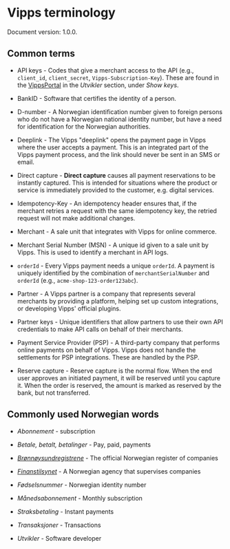 <!-- START_METADATA
---
title: Terminology
sidebar_position: 95
---
END_METADATA -->

# Vipps terminology

Document version: 1.0.0.

## Common terms

* API keys - Codes that give a merchant access to the API (e.g., `client_id`, `client_secret`, `Vipps-Subscription-Key`).
These are found in the [VippsPortal](https://portal.vipps.no/) in the *Utvikler* section, under *Show keys*.

* BankID - Software that certifies the identity of a person.

* D-number - A Norwegian identification number given to foreign persons who do not have a Norwegian national identity number, but have a need for identification for the Norwegian authorities.

* Deeplink - The Vipps "deeplink" opens the payment page in Vipps where the user
accepts a payment. This is an integrated part of the Vipps payment process,
and the link should never be sent in an SMS or email.

* Direct capture - **Direct capture** causes all payment reservations to be instantly captured.
This is intended for situations where the product or service is immediately
provided to the customer, e.g. digital services.

* Idempotency-Key - An idempotency header ensures that, if the merchant retries a request with the same idempotency key, the retried request will not make additional changes.

* Merchant - A sale unit that integrates with Vipps for online commerce.

* Merchant Serial Number (MSN) - A unique id given to a sale unit by Vipps. This is used to identify a merchant in API logs.

* `orderId` - Every Vipps payment needs a unique `orderId`.  A payment is uniquely identified by the combination of `merchantSerialNumber`
and `orderId` (e.g., `acme-shop-123-order123abc`).

* Partner - A Vipps partner is a company that represents several merchants by providing a platform, helping set up custom integrations, or developing Vipps' official plugins.

* Partner keys - Unique identifiers that allow partners to use their own API credentials to make API calls on behalf of their merchants.

* Payment Service Provider (PSP) - A third-party company that performs online payments on behalf of Vipps. Vipps does not handle the settlements for PSP integrations. These are handled by the PSP.

* Reserve capture - Reserve capture is the normal flow. When the end user approves an initiated payment, it will be reserved until you capture it. When the order is reserved, the amount is marked as reserved by the bank, but not transferred.

## Commonly used Norwegian words

* *Abonnement* - subscription

* *Betale, betalt, betalinger* - Pay, paid, payments

* [*Brønnøysundregistrene*](https://breeg.no/) - The official Norwegian register of companies

* [*Finanstilsynet*](https://www.finanstilsynet.no) - A Norwegian agency that supervises companies

* *Fødselsnummer* - Norwegian identity number

* *Månedsabonnement* - Monthly subscription

* *Straksbetaling* - Instant payments

* *Transaksjoner* - Transactions

* *Utvikler* - Software developer

